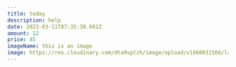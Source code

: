 ```yaml
---
title: today
description: help
date: 2023-03-11T07:35:38.691Z
amount: 12
price: 45
imageName: this is an image
image: https://res.cloudinary.com/dta9vptzh/image/upload/v1660031566/lauren/fabian-burghardt-A81818EFqGQ-unsplash.jpg
---
```

